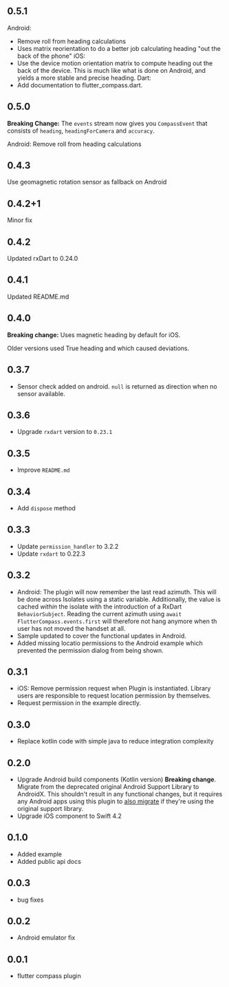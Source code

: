 ## 0.5.1

Android: 
* Remove roll from heading calculations
* Uses matrix reorientation to do a better job calculating heading "out the back of the phone"
iOS: 
* Use the device motion orientation matrix to compute heading out the back of the device. This is much like what is done on Android, and yields a more
stable and precise heading.
Dart:
* Add documentation to flutter_compass.dart.

## 0.5.0

**Breaking Change:** The `events` stream now gives you `CompassEvent` that consists of `heading`, `headingForCamera` and `accuracy`.

Android: Remove roll from heading calculations 

## 0.4.3

Use geomagnetic rotation sensor as fallback on Android

## 0.4.2+1

Minor fix

## 0.4.2

Updated rxDart to 0.24.0

## 0.4.1

Updated README.md

## 0.4.0

**Breaking change:** Uses magnetic heading by default for iOS.

Older versions used True heading and which caused deviations.

## 0.3.7

* Sensor check added on android. `null` is returned as direction when no sensor available.

## 0.3.6

* Upgrade `rxdart` version to `0.23.1` 

## 0.3.5

* Improve `README.md` 

## 0.3.4

* Add `dispose` method 

## 0.3.3

* Update `permission_handler` to 3.2.2
* Update `rxdart` to 0.22.3

## 0.3.2

* Android: The plugin will now remember the last read azimuth. This will be done
  across Isolates using a static variable. Additionally, the value is cached 
  _within_ the isolate with the introduction of a RxDart `BehaviorSubject`.
  Reading the current azimuth using `await FlutterCompass.events.first` will 
  therefore not hang anymore when th user has not moved the handset at all.
* Sample updated to cover the functional updates in Android.
* Added missing locatio permissions to the Android example which prevented the
  permission dialog from being shown.

## 0.3.1

* iOS: Remove permission request when Plugin is instantiated. Library users are
  responsible to request location permission by themselves.
* Request permission in the example directly.

## 0.3.0

* Replace kotlin code with simple java to reduce integration complexity

## 0.2.0

* Upgrade Android build components (Kotlin version)
  **Breaking change**. Migrate from the deprecated original Android Support
  Library to AndroidX. This shouldn't result in any functional changes, but it
  requires any Android apps using this plugin to [also
  migrate](https://developer.android.com/jetpack/androidx/migrate) if they're
  using the original support library.
* Upgrade iOS component to Swift 4.2

## 0.1.0

* Added example
* Added public api docs

## 0.0.3

* bug fixes

## 0.0.2

* Android emulator fix

## 0.0.1

* flutter compass plugin
